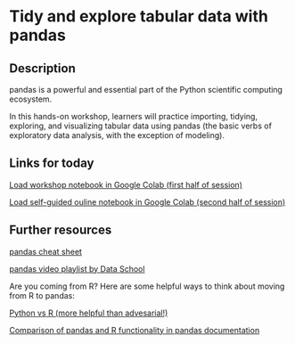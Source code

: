 # Tidy and explore tabular data with pandas

## Description

pandas is a powerful and essential part of the Python scientific computing ecosystem.

In this hands-on workshop, learners will practice importing, tidying, exploring, and visualizing tabular data using pandas (the basic verbs of exploratory data analysis, with the exception of modeling).

## Links for today

[Load workshop notebook in Google Colab (first half of session)](https://colab.research.google.com/github/arcus/education-materials/blob/master/data-analysis-with-pandas/pandas-tabular-workshop.ipynb)

[Load self-guided ouline notebook in Google Colab (second half of session)](https://colab.research.google.com/github/arcus/education-materials/blob/master/data-analysis-with-pandas/pandas_tabular_practice_outline.ipynb)

## Further resources

[pandas cheat sheet](https://pandas.pydata.org/Pandas_Cheat_Sheet.pdf)

[pandas video playlist by Data School](https://github.com/justmarkham/pandas-videos)


Are you coming from R? Here are some helpful ways to think about moving from R to pandas:

[Python vs R (more helpful than advesarial!)](https://www.dataquest.io/blog/python-vs-r/)

[Comparison of pandas and R functionality in pandas documentation](
https://pandas.pydata.org/pandas-docs/stable/getting_started/comparison/comparison_with_r.html)
